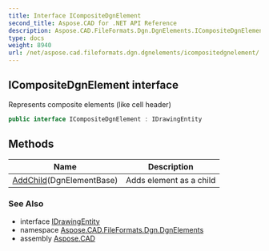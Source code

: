 ```yaml
---
title: Interface ICompositeDgnElement
second_title: Aspose.CAD for .NET API Reference
description: Aspose.CAD.FileFormats.Dgn.DgnElements.ICompositeDgnElement interface. Represents composite elements like cell header
type: docs
weight: 8940
url: /net/aspose.cad.fileformats.dgn.dgnelements/icompositedgnelement/
---
```

## ICompositeDgnElement interface

Represents composite elements (like cell header)

```csharp
public interface ICompositeDgnElement : IDrawingEntity
```

## Methods

| Name | Description |
| --- | --- |
| [AddChild](../../aspose.cad.fileformats.dgn.dgnelements/icompositedgnelement/addchild/)(DgnElementBase) | Adds element as a child |

### See Also

* interface [IDrawingEntity](../../aspose.cad/idrawingentity/)
* namespace [Aspose.CAD.FileFormats.Dgn.DgnElements](../../aspose.cad.fileformats.dgn.dgnelements/)
* assembly [Aspose.CAD](../../)



